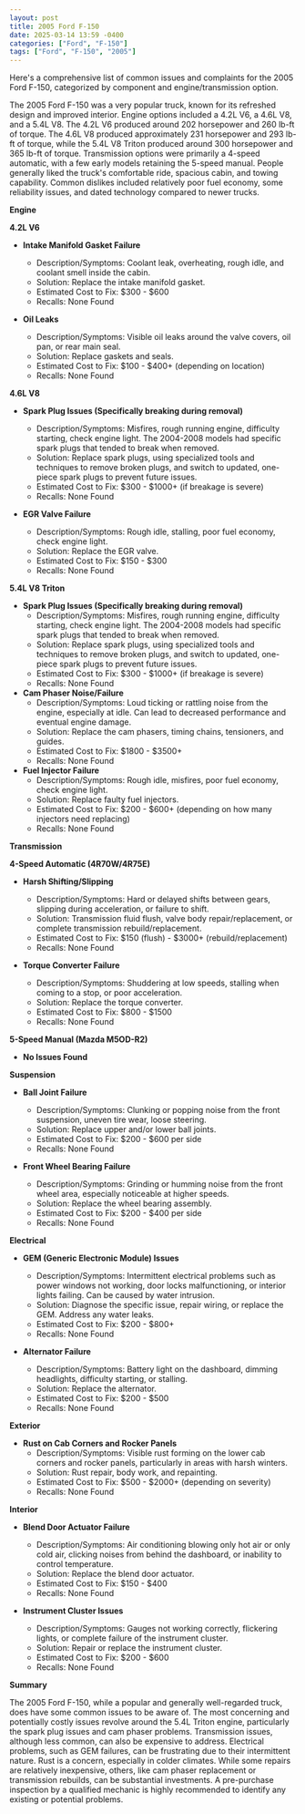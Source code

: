 ```yaml
---
layout: post
title: 2005 Ford F-150
date: 2025-03-14 13:59 -0400
categories: ["Ford", "F-150"]
tags: ["Ford", "F-150", "2005"]
---
```

Here's a comprehensive list of common issues and complaints for the 2005 Ford F-150, categorized by component and engine/transmission option.

The 2005 Ford F-150 was a very popular truck, known for its refreshed design and improved interior. Engine options included a 4.2L V6, a 4.6L V8, and a 5.4L V8. The 4.2L V6 produced around 202 horsepower and 260 lb-ft of torque. The 4.6L V8 produced approximately 231 horsepower and 293 lb-ft of torque, while the 5.4L V8 Triton produced around 300 horsepower and 365 lb-ft of torque. Transmission options were primarily a 4-speed automatic, with a few early models retaining the 5-speed manual. People generally liked the truck's comfortable ride, spacious cabin, and towing capability. Common dislikes included relatively poor fuel economy, some reliability issues, and dated technology compared to newer trucks.

**Engine**

**4.2L V6**

*   **Intake Manifold Gasket Failure**
    *   Description/Symptoms: Coolant leak, overheating, rough idle, and coolant smell inside the cabin.
    *   Solution: Replace the intake manifold gasket.
    *   Estimated Cost to Fix: $300 - $600
    *   Recalls: None Found

*   **Oil Leaks**
    *   Description/Symptoms: Visible oil leaks around the valve covers, oil pan, or rear main seal.
    *   Solution: Replace gaskets and seals.
    *   Estimated Cost to Fix: $100 - $400+ (depending on location)
    *   Recalls: None Found

**4.6L V8**

*   **Spark Plug Issues (Specifically breaking during removal)**
    *   Description/Symptoms: Misfires, rough running engine, difficulty starting, check engine light. The 2004-2008 models had specific spark plugs that tended to break when removed.
    *   Solution: Replace spark plugs, using specialized tools and techniques to remove broken plugs, and switch to updated, one-piece spark plugs to prevent future issues.
    *   Estimated Cost to Fix: $300 - $1000+ (if breakage is severe)
    *   Recalls: None Found

*   **EGR Valve Failure**
    *   Description/Symptoms: Rough idle, stalling, poor fuel economy, check engine light.
    *   Solution: Replace the EGR valve.
    *   Estimated Cost to Fix: $150 - $300
    *   Recalls: None Found

**5.4L V8 Triton**

*   **Spark Plug Issues (Specifically breaking during removal)**
    *   Description/Symptoms: Misfires, rough running engine, difficulty starting, check engine light. The 2004-2008 models had specific spark plugs that tended to break when removed.
    *   Solution: Replace spark plugs, using specialized tools and techniques to remove broken plugs, and switch to updated, one-piece spark plugs to prevent future issues.
    *   Estimated Cost to Fix: $300 - $1000+ (if breakage is severe)
    *   Recalls: None Found
*   **Cam Phaser Noise/Failure**
    *   Description/Symptoms: Loud ticking or rattling noise from the engine, especially at idle. Can lead to decreased performance and eventual engine damage.
    *   Solution: Replace the cam phasers, timing chains, tensioners, and guides.
    *   Estimated Cost to Fix: $1800 - $3500+
    *   Recalls: None Found
*   **Fuel Injector Failure**
    *   Description/Symptoms: Rough idle, misfires, poor fuel economy, check engine light.
    *   Solution: Replace faulty fuel injectors.
    *   Estimated Cost to Fix: $200 - $600+ (depending on how many injectors need replacing)
    *   Recalls: None Found

**Transmission**

**4-Speed Automatic (4R70W/4R75E)**

*   **Harsh Shifting/Slipping**
    *   Description/Symptoms: Hard or delayed shifts between gears, slipping during acceleration, or failure to shift.
    *   Solution: Transmission fluid flush, valve body repair/replacement, or complete transmission rebuild/replacement.
    *   Estimated Cost to Fix: $150 (flush) - $3000+ (rebuild/replacement)
    *   Recalls: None Found

*   **Torque Converter Failure**
    *   Description/Symptoms: Shuddering at low speeds, stalling when coming to a stop, or poor acceleration.
    *   Solution: Replace the torque converter.
    *   Estimated Cost to Fix: $800 - $1500
    *   Recalls: None Found

**5-Speed Manual (Mazda M5OD-R2)**

* **No Issues Found**

**Suspension**

*   **Ball Joint Failure**
    *   Description/Symptoms: Clunking or popping noise from the front suspension, uneven tire wear, loose steering.
    *   Solution: Replace upper and/or lower ball joints.
    *   Estimated Cost to Fix: $200 - $600 per side
    *   Recalls: None Found

*   **Front Wheel Bearing Failure**
    *   Description/Symptoms: Grinding or humming noise from the front wheel area, especially noticeable at higher speeds.
    *   Solution: Replace the wheel bearing assembly.
    *   Estimated Cost to Fix: $200 - $400 per side
    *   Recalls: None Found

**Electrical**

*   **GEM (Generic Electronic Module) Issues**
    *   Description/Symptoms: Intermittent electrical problems such as power windows not working, door locks malfunctioning, or interior lights failing. Can be caused by water intrusion.
    *   Solution: Diagnose the specific issue, repair wiring, or replace the GEM. Address any water leaks.
    *   Estimated Cost to Fix: $200 - $800+
    *   Recalls: None Found

*   **Alternator Failure**
    *   Description/Symptoms: Battery light on the dashboard, dimming headlights, difficulty starting, or stalling.
    *   Solution: Replace the alternator.
    *   Estimated Cost to Fix: $200 - $500
    *   Recalls: None Found

**Exterior**

*   **Rust on Cab Corners and Rocker Panels**
    *   Description/Symptoms: Visible rust forming on the lower cab corners and rocker panels, particularly in areas with harsh winters.
    *   Solution: Rust repair, body work, and repainting.
    *   Estimated Cost to Fix: $500 - $2000+ (depending on severity)
    *   Recalls: None Found

**Interior**

*   **Blend Door Actuator Failure**
    *   Description/Symptoms: Air conditioning blowing only hot air or only cold air, clicking noises from behind the dashboard, or inability to control temperature.
    *   Solution: Replace the blend door actuator.
    *   Estimated Cost to Fix: $150 - $400
    *   Recalls: None Found

*   **Instrument Cluster Issues**
    *   Description/Symptoms: Gauges not working correctly, flickering lights, or complete failure of the instrument cluster.
    *   Solution: Repair or replace the instrument cluster.
    *   Estimated Cost to Fix: $200 - $600
    *   Recalls: None Found

**Summary**

The 2005 Ford F-150, while a popular and generally well-regarded truck, does have some common issues to be aware of. The most concerning and potentially costly issues revolve around the 5.4L Triton engine, particularly the spark plug issues and cam phaser problems. Transmission issues, although less common, can also be expensive to address. Electrical problems, such as GEM failures, can be frustrating due to their intermittent nature. Rust is a concern, especially in colder climates. While some repairs are relatively inexpensive, others, like cam phaser replacement or transmission rebuilds, can be substantial investments. A pre-purchase inspection by a qualified mechanic is highly recommended to identify any existing or potential problems.

